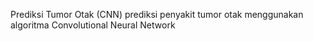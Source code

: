 Prediksi Tumor Otak (CNN)
prediksi penyakit tumor otak menggunakan algoritma Convolutional Neural Network 
